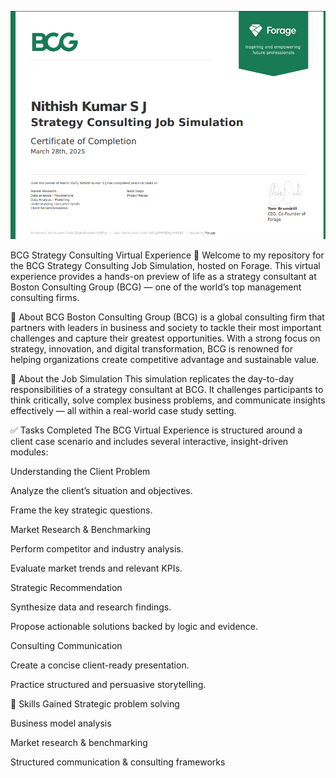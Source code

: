 
![BCG Strategy Consulting](https://raw.githubusercontent.com/Nithishsj23/BCG-Strategy-Consulting/main/bccccccccc.png)



BCG Strategy Consulting Virtual Experience 🚀
Welcome to my repository for the BCG Strategy Consulting Job Simulation, hosted on Forage. This virtual experience provides a hands-on preview of life as a strategy consultant at Boston Consulting Group (BCG) — one of the world’s top management consulting firms.

🧠 About BCG
Boston Consulting Group (BCG) is a global consulting firm that partners with leaders in business and society to tackle their most important challenges and capture their greatest opportunities. With a strong focus on strategy, innovation, and digital transformation, BCG is renowned for helping organizations create competitive advantage and sustainable value.

🎯 About the Job Simulation
This simulation replicates the day-to-day responsibilities of a strategy consultant at BCG. It challenges participants to think critically, solve complex business problems, and communicate insights effectively — all within a real-world case study setting.

✅ Tasks Completed
The BCG Virtual Experience is structured around a client case scenario and includes several interactive, insight-driven modules:

Understanding the Client Problem

Analyze the client’s situation and objectives.

Frame the key strategic questions.

Market Research & Benchmarking

Perform competitor and industry analysis.

Evaluate market trends and relevant KPIs.

Strategic Recommendation

Synthesize data and research findings.

Propose actionable solutions backed by logic and evidence.

Consulting Communication

Create a concise client-ready presentation.

Practice structured and persuasive storytelling.

🧰 Skills Gained
Strategic problem solving

Business model analysis

Market research & benchmarking

Structured communication & consulting frameworks

